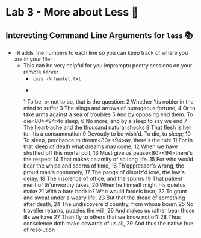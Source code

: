 # Lab 3 - More about Less 💸

## Interesting Command Line Arguments for `less` 📚 ##

- `-N` adds line numbers to each line so you can keep track of where you are in your file!
    - This can be very helpful for you impromptu poetry sessions on your remote server
        - `less -N hamlet.txt`
        - ``` 
        1 To be, or not to be, that is the question:
        2 Whether 'tis nobler in the mind to suffer
        3 The slings and arrows of outrageous fortune,
        4 Or to take arms against a sea of troubles
        5 And by opposing end them. To die<E2><80><94>to sleep,
        6 No more; and by a sleep to say we end
        7 The heart-ache and the thousand natural shocks
        8 That flesh is heir to: 'tis a consummation
        9 Devoutly to be wish'd. To die, to sleep;
        10 To sleep, perchance to dream<E2><80><94>ay, there's the rub:
        11 For in that sleep of death what dreams may come,
        12 When we have shuffled off this mortal coil,
        13 Must give us pause<E2><80><94>there's the respect
        14 That makes calamity of so long life.
        15 For who would bear the whips and scorns of time,
        16 Th'oppressor's wrong, the proud man's contumely,
        17 The pangs of dispriz'd love, the law's delay,
        18 The insolence of office, and the spurns
        19 That patient merit of th'unworthy takes,
        20 When he himself might his quietus make
        21 With a bare bodkin? Who would fardels bear,
        22 To grunt and sweat under a weary life,
        23 But that the dread of something after death,
        24 The undiscovere'd country, from whose bourn
        25 No traveller returns, puzzles the will,
        26 And makes us rather bear those ills we have
        27 Than fly to others that we know not of?
        28 Thus conscience doth make cowards of us all,
        29 And thus the native hue of resolution
        ```